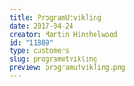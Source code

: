 ```yaml
---
title: ProgramUtvikling
date: 2017-04-24
creator: Martin Hinshelwood
id: "11809"
type: customers
slug: programutvikling
preview: programutvikling.png
---
```

